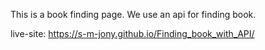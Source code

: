 This is a book finding page. We use an api for finding book.

live-site:  https://s-m-jony.github.io/Finding_book_with_API/
